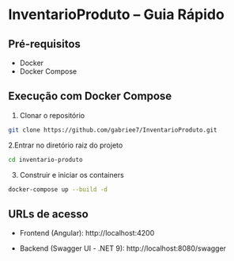 # InventarioProduto – Guia Rápido

## Pré-requisitos

- Docker
- Docker Compose

## Execução com Docker Compose

1. Clonar o repositório
```bash
git clone https://github.com/gabriee7/InventarioProduto.git
```

2.Entrar no diretório raiz do projeto
```bash
cd inventario-produto
```

3. Construir e iniciar os containers
```bash
docker-compose up --build -d
```

## URLs de acesso
- Frontend (Angular): http://localhost:4200

- Backend (Swagger UI - .NET 9): http://localhost:8080/swagger
